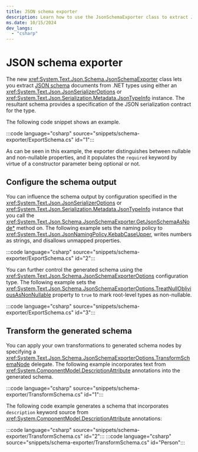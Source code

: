 ```yaml
---
title: JSON schema exporter
description: Learn how to use the JsonSchemaExporter class to extract JSON schema documents from .NET types.
ms.date: 10/15/2024
dev_langs:
  - "csharp"
---
```


# JSON schema exporter

The new <xref:System.Text.Json.Schema.JsonSchemaExporter> class lets you extract [JSON schema](https://json-schema.org/) documents from .NET types using either an <xref:System.Text.Json.JsonSerializerOptions> or <xref:System.Text.Json.Serialization.Metadata.JsonTypeInfo> instance. The resultant schema provides a specification of the JSON serialization contract for the type.

The following code snippet shows an example.

:::code language="csharp" source="snippets/schema-exporter/ExportSchema.cs" id="1":::

As can be seen in this example, the exporter distinguishes between nullable and non-nullable properties, and it populates the `required` keyword by virtue of a constructor parameter being optional or not.

## Configure the schema output

You can influence the schema output by configuration specified in the <xref:System.Text.Json.JsonSerializerOptions> or <xref:System.Text.Json.Serialization.Metadata.JsonTypeInfo> instance that you call the <xref:System.Text.Json.Schema.JsonSchemaExporter.GetJsonSchemaAsNode*> method on. The following example sets the naming policy to <xref:System.Text.Json.JsonNamingPolicy.KebabCaseUpper>, writes numbers as strings, and disallows unmapped properties.

:::code language="csharp" source="snippets/schema-exporter/ExportSchema.cs" id="2":::

You can further control the generated schema using the <xref:System.Text.Json.Schema.JsonSchemaExporterOptions> configuration type. The following example sets the <xref:System.Text.Json.Schema.JsonSchemaExporterOptions.TreatNullObliviousAsNonNullable> property to `true` to mark root-level types as non-nullable.

:::code language="csharp" source="snippets/schema-exporter/ExportSchema.cs" id="3":::

## Transform the generated schema

You can apply your own transformations to generated schema nodes by specifying a <xref:System.Text.Json.Schema.JsonSchemaExporterOptions.TransformSchemaNode> delegate. The following example incorporates text from <xref:System.ComponentModel.DescriptionAttribute> annotations into the generated schema.

:::code language="csharp" source="snippets/schema-exporter/TransformSchema.cs" id="1":::

The following code example generates a schema that incorporates `description` keyword source from <xref:System.ComponentModel.DescriptionAttribute> annotations:

:::code language="csharp" source="snippets/schema-exporter/TransformSchema.cs" id="2":::
:::code language="csharp" source="snippets/schema-exporter/TransformSchema.cs" id="Person":::
